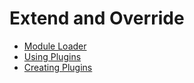 # Extend and Override

* [Module Loader](ModuleLoader.md)
* [Using Plugins](UsingPlugins.md)
* [Creating Plugins](CreatingPlugins.md)


